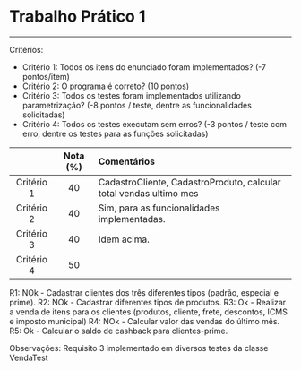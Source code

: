 # Trabalho Prático 1
--- 

Critérios: 
- Critério 1: Todos os itens do enunciado foram implementados? (-7 pontos/item)
- Critério 2: O programa é correto? (10 pontos)
- Critério 3: Todos os testes foram implementados utilizando parametrização? (-8 pontos / teste, dentre as funcionalidades solicitadas)
- Critério 4: Todos os testes executam sem erros? (-3 pontos / teste com erro, dentre os testes para as funções solicitadas)

|            | Nota (%) | Comentários                                          |
|:----------:|:--------:|:-----------------------------------------------------|
| Critério 1 | 40       | CadastroCliente, CadastroProduto, calcular total vendas ultimo mes |
| Critério 2 | 40       | Sim, para as funcionalidades implementadas.          |
| Critério 3 | 40       | Idem acima.                                          |
| Critério 4 | 50       |                                                      |


R1: NOk - Cadastrar clientes dos três diferentes tipos (padrão, especial e prime).
R2: NOk - Cadastrar diferentes tipos de produtos.
R3: Ok - Realizar a venda de itens para os clientes (produtos, cliente, frete, descontos, ICMS e imposto municipal)
R4: NOk - Calcular valor das vendas do último mês.
R5: Ok - Calcular o saldo de cashback para clientes-prime.

Observações: Requisito 3 implementado em diversos testes da classe VendaTest
